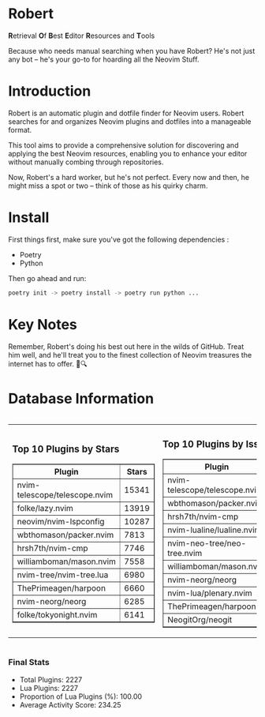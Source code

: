 # Robert

**R**etrieval
**O**f
**B**est
**E**ditor
**R**esources and
**T**ools

Because who needs manual searching when you have Robert?
He's not just any bot – he's your go-to for hoarding all the Neovim Stuff.

# Introduction
Robert is an automatic plugin and dotfile finder for Neovim users. Robert searches for and organizes Neovim plugins and dotfiles into a manageable format.

This tool aims to provide a comprehensive solution for discovering and applying the best Neovim resources, enabling you to enhance your editor without manually combing through repositories.

Now, Robert's a hard worker, but he's not perfect. Every now and then, he might miss a spot or two – think of those as his quirky charm. 

# Install
 First things first, make sure you've got the following dependencies :
  - Poetry 
  - Python 

Then go ahead and run:

```bash
poetry init -> poetry install -> poetry run python ...
```
# Key Notes

Remember, Robert's doing his best out here in the wilds of GitHub. Treat him well, and he'll treat you to the finest collection of Neovim treasures the internet has to offer. 🎩🔍


# Database Information

<div style='display:flex;flex-direction:row;justify-content:space-between;'><table><tr><td><h3>Top 10 Plugins by Stars</h3><table border="1"><tr><th>Plugin</th><th>Stars</th></tr><tr><td>nvim-telescope/telescope.nvim</td><td>15341</td></tr><tr><td>folke/lazy.nvim</td><td>13919</td></tr><tr><td>neovim/nvim-lspconfig</td><td>10287</td></tr><tr><td>wbthomason/packer.nvim</td><td>7813</td></tr><tr><td>hrsh7th/nvim-cmp</td><td>7746</td></tr><tr><td>williamboman/mason.nvim</td><td>7558</td></tr><tr><td>nvim-tree/nvim-tree.lua</td><td>6980</td></tr><tr><td>ThePrimeagen/harpoon</td><td>6660</td></tr><tr><td>nvim-neorg/neorg</td><td>6285</td></tr><tr><td>folke/tokyonight.nvim</td><td>6141</td></tr></table></td><td><h3>Top 10 Plugins by Issues</h3><table border="1"><tr><th>Plugin</th><th>Issues</th></tr><tr><td>nvim-telescope/telescope.nvim</td><td>361</td></tr><tr><td>wbthomason/packer.nvim</td><td>306</td></tr><tr><td>hrsh7th/nvim-cmp</td><td>271</td></tr><tr><td>nvim-lualine/lualine.nvim</td><td>221</td></tr><tr><td>nvim-neo-tree/neo-tree.nvim</td><td>217</td></tr><tr><td>williamboman/mason.nvim</td><td>185</td></tr><tr><td>nvim-neorg/neorg</td><td>167</td></tr><tr><td>nvim-lua/plenary.nvim</td><td>142</td></tr><tr><td>ThePrimeagen/harpoon</td><td>115</td></tr><tr><td>NeogitOrg/neogit</td><td>109</td></tr></table></td><td><h3>Top 10 Plugins by Forks</h3><table border="1"><tr><th>Plugin</th><th>Forks</th></tr><tr><td>neovim/nvim-lspconfig</td><td>2039</td></tr><tr><td>nvim-telescope/telescope.nvim</td><td>822</td></tr><tr><td>nvim-tree/nvim-tree.lua</td><td>603</td></tr><tr><td>nvim-lualine/lualine.nvim</td><td>461</td></tr><tr><td>folke/tokyonight.nvim</td><td>405</td></tr><tr><td>hrsh7th/nvim-cmp</td><td>384</td></tr><tr><td>ThePrimeagen/harpoon</td><td>364</td></tr><tr><td>folke/lazy.nvim</td><td>333</td></tr><tr><td>jackMort/ChatGPT.nvim</td><td>311</td></tr><tr><td>nvimdev/lspsaga.nvim</td><td>285</td></tr></table></td></tr></table></div>

### Final Stats
- Total Plugins: 2227
- Lua Plugins: 2227
- Proportion of Lua Plugins (%): 100.00
- Average Activity Score: 234.25
